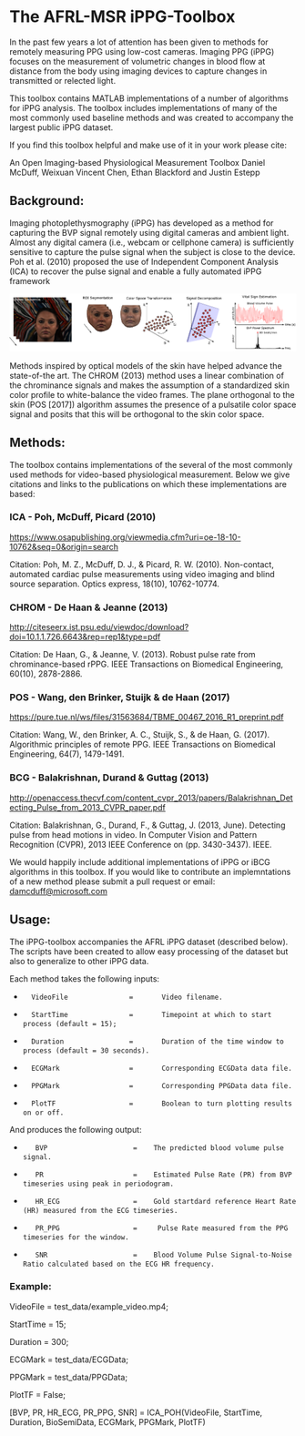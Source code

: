 # The AFRL-MSR iPPG-Toolbox
In the past few years a lot of attention has been given to methods for remotely measuring PPG using low-cost cameras.  Imaging PPG (iPPG) focuses on the measurement of volumetric changes in blood flow at distance from the body using imaging devices to capture changes in transmitted or relected light. 

This toolbox contains MATLAB implementations of a number of algorithms for iPPG analysis.  The toolbox includes implementations of many of the most commonly used baseline methods and was created to accompany the largest public iPPG dataset.

If you find this toolbox helpful and make use of it in your work please cite:

An Open Imaging-based Physiological Measurement Toolbox
Daniel McDuff, Weixuan Vincent Chen, Ethan Blackford and Justin Estepp 

## Background: ## 

Imaging photoplethysmography (iPPG) has developed as a method for capturing the BVP signal remotely using digital cameras and ambient light. Almost any digital camera (i.e., webcam or cellphone camera) is sufficiently sensitive to capture the pulse signal when the subject is close to the device.  Poh et al. (2010) proposed the use of Independent Component Analysis (ICA) to recover the pulse signal and enable a fully automated iPPG framework

![Alt text](imgs/Imaging_PPG.png?raw=true "Imaging PPG pipeline.")

Methods inspired by optical models of the skin have helped advance the state-of-the art. The CHROM (2013) method uses a linear combination of the chrominance signals and makes the assumption of a standardized skin color profile to white-balance the video frames. 
The plane orthogonal to the skin (POS [2017]) algorithm assumes the presence of a pulsatile color space signal and posits that this will be orthogonal to the skin color space.

## Methods: ## 

The toolbox contains implementations of the several of the most commonly used methods for video-based physiological measurement. Below we give citations and links to the publications on which these implementations are based:

### ICA - Poh, McDuff, Picard (2010) ###

https://www.osapublishing.org/viewmedia.cfm?uri=oe-18-10-10762&seq=0&origin=search

Citation: Poh, M. Z., McDuff, D. J., & Picard, R. W. (2010). Non-contact, automated cardiac pulse measurements using video imaging and blind source separation. Optics express, 18(10), 10762-10774.

### CHROM - De Haan & Jeanne (2013) ###

http://citeseerx.ist.psu.edu/viewdoc/download?doi=10.1.1.726.6643&rep=rep1&type=pdf


Citation: De Haan, G., & Jeanne, V. (2013). Robust pulse rate from chrominance-based rPPG. IEEE Transactions on Biomedical Engineering, 60(10), 2878-2886.

### POS - Wang, den Brinker, Stuijk & de Haan (2017) ###

https://pure.tue.nl/ws/files/31563684/TBME_00467_2016_R1_preprint.pdf

Citation: Wang, W., den Brinker, A. C., Stuijk, S., & de Haan, G. (2017). Algorithmic principles of remote PPG. IEEE Transactions on Biomedical Engineering, 64(7), 1479-1491.

### BCG - Balakrishnan, Durand & Guttag (2013) ###

http://openaccess.thecvf.com/content_cvpr_2013/papers/Balakrishnan_Detecting_Pulse_from_2013_CVPR_paper.pdf

Citation: Balakrishnan, G., Durand, F., & Guttag, J. (2013, June). Detecting pulse from head motions in video. In Computer Vision and Pattern Recognition (CVPR), 2013 IEEE Conference on (pp. 3430-3437). IEEE.


We would happily include additional implementations of iPPG or iBCG algorithms in this toolbox. If you would like to contribute an implemntations of a new method please submit a pull request or email: damcduff@microsoft.com

## Usage: ##

The iPPG-toolbox accompanies the AFRL iPPG dataset (described below).  The scripts have been created to allow easy processing of the dataset but also to generalize to other iPPG data.

Each method takes the following inputs:

*       VideoFile               =       Video filename.

*       StartTime               =       Timepoint at which to start process (default = 15);

*       Duration                =       Duration of the time window to process (default = 30 seconds).

*       ECGMark                 =       Corresponding ECGData data file.

*       PPGMark                 =       Corresponding PPGData data file.

*       PlotTF                  =       Boolean to turn plotting results on or off.


And produces the following output:

*        BVP                     =    The predicted blood volume pulse signal.

*        PR                      =    Estimated Pulse Rate (PR) from BVP timeseries using peak in periodogram.

*        HR_ECG                  =    Gold startdard reference Heart Rate (HR) measured from the ECG timeseries.

*        PR_PPG                  =     Pulse Rate measured from the PPG timeseries for the window.

*        SNR                     =    Blood Volume Pulse Signal-to-Noise Ratio calculated based on the ECG HR frequency.


### Example: ###

VideoFile = test_data/example_video.mp4;

StartTime = 15;

Duration = 300;

ECGMark = test_data/ECGData;

PPGMark = test_data/PPGData;

PlotTF = False;

[BVP, PR, HR_ECG, PR_PPG, SNR] = ICA_POH(VideoFile, StartTime, Duration, BioSemiData, ECGMark, PPGMark, PlotTF)


